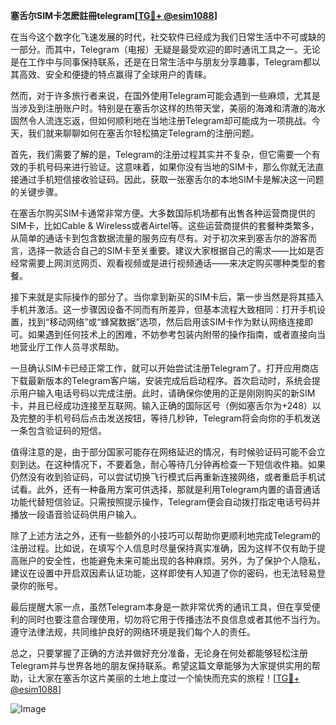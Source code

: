 **塞舌尔SIM卡怎麽註冊telegram[[TG💪+ @esim1088](https://t.me/s/esim1088)]**

在当今这个数字化飞速发展的时代，社交软件已经成为我们日常生活中不可或缺的一部分。而其中，Telegram（电报）无疑是最受欢迎的即时通讯工具之一。无论是在工作中与同事保持联系，还是在日常生活中与朋友分享趣事，Telegram都以其高效、安全和便捷的特点赢得了全球用户的青睐。

然而，对于许多旅行者来说，在国外使用Telegram可能会遇到一些麻烦，尤其是当涉及到注册账户时。特别是在塞舌尔这样的热带天堂，美丽的海滩和清澈的海水固然令人流连忘返，但如何顺利地在当地注册Telegram却可能成为一项挑战。今天，我们就来聊聊如何在塞舌尔轻松搞定Telegram的注册问题。

首先，我们需要了解的是，Telegram的注册过程其实并不复杂，但它需要一个有效的手机号码来进行验证。这意味着，如果你没有当地的SIM卡，那么你就无法直接通过手机短信接收验证码。因此，获取一张塞舌尔的本地SIM卡是解决这一问题的关键步骤。

在塞舌尔购买SIM卡通常非常方便。大多数国际机场都有出售各种运营商提供的SIM卡，比如Cable & Wireless或者Airtel等。这些运营商提供的套餐种类繁多，从简单的通话卡到包含数据流量的服务应有尽有。对于初次来到塞舌尔的游客而言，选择一款适合自己的SIM卡至关重要。建议大家根据自己的需求——比如是否经常需要上网浏览网页、观看视频或是进行视频通话——来决定购买哪种类型的套餐。

接下来就是实际操作的部分了。当你拿到新买的SIM卡后，第一步当然是将其插入手机并激活。这一步骤因设备不同而有所差异，但基本流程大致相同：打开手机设置，找到“移动网络”或“蜂窝数据”选项，然后启用该SIM卡作为默认网络连接即可。如果遇到任何技术上的困难，不妨参考包装内附带的操作指南，或者直接向当地营业厅工作人员寻求帮助。

一旦确认SIM卡已经正常工作，就可以开始尝试注册Telegram了。打开应用商店下载最新版本的Telegram客户端，安装完成后启动程序。首次启动时，系统会提示用户输入电话号码以完成注册。此时，请确保你使用的正是刚刚购买的新SIM卡，并且已经成功连接至互联网。输入正确的国际区号（例如塞舌尔为+248）以及完整的手机号码后点击发送按钮，等待几秒钟，Telegram将会向你的手机发送一条包含验证码的短信。

值得注意的是，由于部分国家可能存在网络延迟的情况，有时候验证码可能不会立刻到达。在这种情况下，不要着急，耐心等待几分钟再检查一下短信收件箱。如果仍然没有收到验证码，可以尝试切换飞行模式后再重新连接网络，或者重启手机试试看。此外，还有一种备用方案可供选择，那就是利用Telegram内置的语音通话功能代替短信验证。只需按照提示操作，Telegram便会自动拨打指定电话号码并播放一段语音验证码供用户输入。

除了上述方法之外，还有一些额外的小技巧可以帮助你更顺利地完成Telegram的注册过程。比如说，在填写个人信息时尽量保持真实准确，因为这样不仅有助于提高账户的安全性，也能避免未来可能出现的各种麻烦。另外，为了保护个人隐私，建议在设置中开启双因素认证功能，这样即使有人知道了你的密码，也无法轻易登录你的账号。

最后提醒大家一点，虽然Telegram本身是一款非常优秀的通讯工具，但在享受便利的同时也要注意合理使用，切勿将它用于传播违法不良信息或者其他不当行为。遵守法律法规，共同维护良好的网络环境是我们每个人的责任。

总之，只要掌握了正确的方法并做好充分准备，无论身在何处都能够轻松注册Telegram并与世界各地的朋友保持联系。希望这篇文章能够为大家提供实用的帮助，让大家在塞舌尔这片美丽的土地上度过一个愉快而充实的旅程！[[TG💪+ @esim1088](https://t.me/s/esim1088)]

![Image](https://i.postimg.cc/4NQfJmqS/Snipaste-2025-05-13-00-14-12.png)